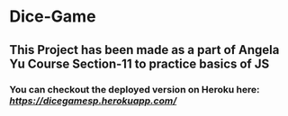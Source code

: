 # Dice-Game
## This Project has been made as a part of Angela Yu Course Section-11 to practice basics of JS
### You can checkout the deployed version on Heroku here: <em>https://dicegamesp.herokuapp.com/</em>
